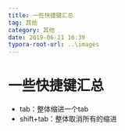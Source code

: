 ```yaml
---
title: 一些快捷键汇总
tag: 其他
category: 其他
date: 2019-06-11 16:39
typora-root-url: ..\images
---
```


# 一些快捷键汇总

- tab：整体缩进一个tab
- shift+tab：整体取消所有的缩进




